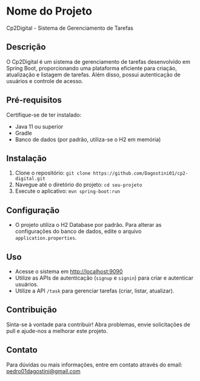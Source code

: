 # Nome do Projeto

Cp2Digital - Sistema de Gerenciamento de Tarefas

## Descrição

O Cp2Digital é um sistema de gerenciamento de tarefas desenvolvido em Spring Boot, proporcionando uma plataforma eficiente para criação, atualização e listagem de tarefas. Além disso, possui autenticação de usuários e controle de acesso.

## Pré-requisitos

Certifique-se de ter instalado:

- Java 11 ou superior
- Gradle
- Banco de dados (por padrão, utiliza-se o H2 em memória)

## Instalação

1. Clone o repositório: `git clone https://github.com/Dagostini01/cp2-digital.git`
2. Navegue até o diretório do projeto: `cd seu-projeto`
3. Execute o aplicativo: `mvn spring-boot:run`

## Configuração

- O projeto utiliza o H2 Database por padrão. Para alterar as configurações do banco de dados, edite o arquivo `application.properties`.

## Uso

- Acesse o sistema em [http://localhost:9090](http://localhost:9090)
- Utilize as APIs de autenticação (`signup` e `signin`) para criar e autenticar usuários.
- Utilize a API `/task` para gerenciar tarefas (criar, listar, atualizar).

## Contribuição

Sinta-se à vontade para contribuir! Abra problemas, envie solicitações de pull e ajude-nos a melhorar este projeto.

## Contato

Para dúvidas ou mais informações, entre em contato através do email: pedro01dagostini@gmail.com
